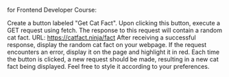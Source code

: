 for Frontend Developer Course:

Create a button labeled "Get Cat Fact". Upon clicking this button, execute a GET request using fetch. The response to this request will contain a random cat fact.
URL: https://catfact.ninja/fact
After receiving a successful response, display the random cat fact on your webpage.
If the request encounters an error, display it on the page and highlight it in red.
Each time the button is clicked, a new request should be made, resulting in a new cat fact being displayed.
Feel free to style it according to your preferences.

